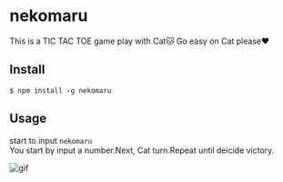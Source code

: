 # nekomaru
This is a TIC TAC TOE game play with Cat🐱
Go easy on Cat please❤️

## Install
```
$ npm install -g nekomaru
```

## Usage
start to input `nekomaru`   
You start by input a number.Next, Cat turn.Repeat until deicide victory.

![gif](https://user-images.githubusercontent.com/52645663/86312904-c4079380-bc5e-11ea-9346-33e04cc4de4a.gif)
